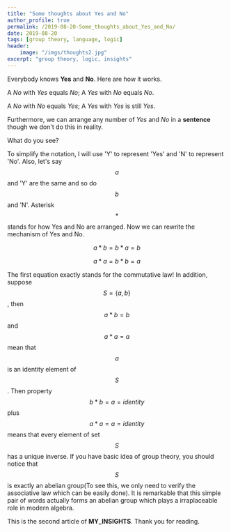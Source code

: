 ```yaml
---
title: "Some thoughts about Yes and No"
author_profile: true
permalink: /2019-08-20-Some_thoughts_about_Yes_and_No/
date: 2019-08-20
tags: [group theory, language, logic]
header:
    image: "/imgs/thoughts2.jpg"
excerpt: "group theory, logic, insights"
---
```


Everybody knows **Yes** and **No**. Here are how it works.

A *No* with *Yes* equals *No*; A *Yes* with *No* equals *No*.

A *No* with *No* equals *Yes*; A *Yes* with *Yes* is still *Yes*.

Furthermore, we can arrange any number of *Yes* and *No* in a **sentence** though we don't do this in reality.

What do you see?

To simplify the notation, I will use 'Y' to represent 'Yes' and 'N' to represent 'No'. Also, let's say $$a$$ and 'Y' are the same and so do $$b$$ and 'N'. Asterisk $$*$$ stands for how Yes and No are arranged. Now we can rewrite the mechanism of Yes and No.

$$a*b=b*a=b$$

$$a*a=b*b=a$$

The first equation exactly stands for the commutative law! In addition, suppose $$S = \{a,b\}$$, then $$a*b=b$$ and $$a*a=a$$ mean that $$a$$ is an identity element of $$S$$. Then property $$b*b=a=identity$$ plus $$a*a=a=identity$$ means that every element of set $$S$$ has a unique inverse. If you have basic idea of group theory, you should notice that $$S$$ is exactly an abelian group(To see this, we only need to verify the associative law which can be easily done). It is remarkable that this simple pair of words actually forms an abelian group which plays a irraplaceable role in modern algebra. 

This is the second article of **MY_INSIGHTS**. Thank you for reading.
